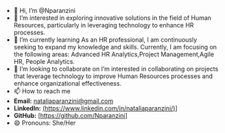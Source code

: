 - 👋 Hi, I’m @Nparanzini
- 👀 I’m interested in exploring innovative solutions in the field of Human Resources, particularly in leveraging technology to enhance HR processes. 
- 🌱 I’m currently learning As an HR professional, I am continuously seeking to expand my knowledge and skills. Currently, I am focusing on the following areas: Advanced HR Analytics,Project Management,Agile HR, People Analytics.
- 💞️ I’m looking to collaborate on I’m interested in collaborating on projects that leverage technology to improve Human Resources processes and enhance organizational effectiveness. 
- 📫 How to reach me 
- **Email:** [nataliaparanzini@gmail.com](mailto:seu.email@example.com)
- **LinkedIn:** [(https://www.linkedin.com/in/nataliaparanzini/)](https://www.linkedin.com/in/nataliaparanzini/)]
- **GitHub:** [https://github.com/Nparanzini]
- 😄 Pronouns: She/Her

<!---
Nparanzini/Nparanzini is a ✨ special ✨ repository because its `README.md` (this file) appears on your GitHub profile.
You can click the Preview link to take a look at your changes.
--->
